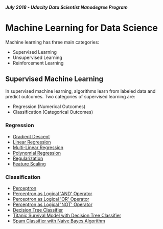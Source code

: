 ##### July 2018 - Udacity Data Scientist Nanodegree Program
# Machine Learning for Data Science 
Machine learning has three main categories:
- Supervised Learning
- Unsupervised Learning
- Reinforcement Learning

## Supervised Machine Learning
In supervised machine learning, algorithms learn from labeled data and predict outcomes.
Two categories of supervised learning are:
- Regression (Numerical Outcomes)
- Classification (Categorical Outcomes)

### Regression
- [Gradient Descent](https://github.com/RohitSattu/data_science/blob/master/gradient_descent.py)
- [Linear Regression](https://github.com/RohitSattu/data_science/blob/master/linear_regression.py)
- [Multi-Linear Regression](https://github.com/RohitSattu/data_science/blob/master/multi_linear_regression.py)
- [Polynomial Regression](https://github.com/RohitSattu/data_science/blob/master/poly_reg.py)
- [Regularization](https://github.com/RohitSattu/data_science/blob/master/regularization.py)
- [Feature Scaling](https://github.com/RohitSattu/data_science/blob/master/feature_scaling.py)

### Classification
- [Perceptron](https://github.com/RohitSattu/data_science/blob/master/perceptron.py)
- [Perceptron as Logical 'AND' Operator](https://github.com/RohitSattu/data_science/blob/master/and_perceptron.py)
- [Perceptron as Logical 'OR' Operator](https://github.com/RohitSattu/data_science/blob/master/or_perceptron.py)
- [Perceptron as Logical 'NOT' Operator](https://github.com/RohitSattu/data_science/blob/master/not_perceptron.py)
- [Decision Tree Classifier](https://github.com/RohitSattu/data_science/blob/master/decision_tree.py)
- [Titanic Survival Model with Decision Tree Classifier](https://github.com/RohitSattu/data_science/blob/master/titanic_survival_exploration.ipynb)
- [Spam Classifier with Naive Bayes Algorithm](https://github.com/RohitSattu/data_science/blob/master/Bayesian_Inference.ipynb)
